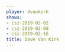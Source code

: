 ```yaml
---
player: dvankirk
shows:
- csz-2019-02-02
- csz-2019-02-08
- csz-2019-02-16
title: Dave Van Kirk
---
```

